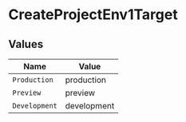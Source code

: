 # CreateProjectEnv1Target


## Values

| Name          | Value         |
| ------------- | ------------- |
| `Production`  | production    |
| `Preview`     | preview       |
| `Development` | development   |